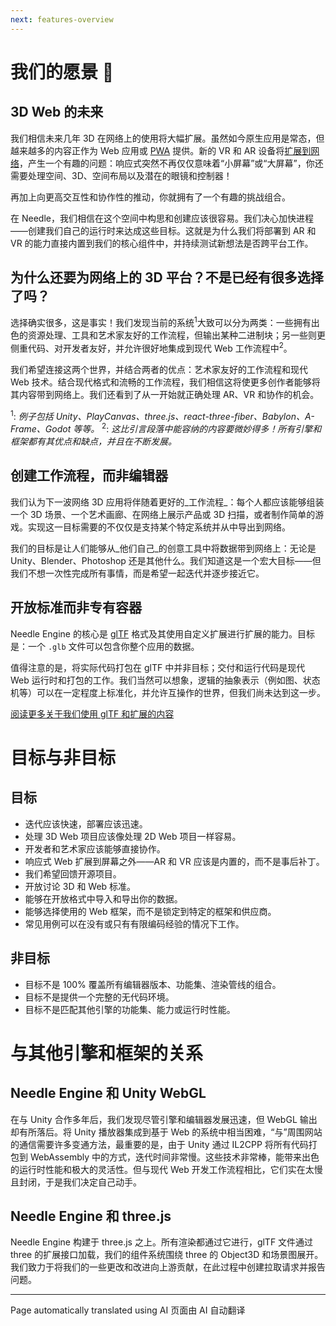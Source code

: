 ```yaml
---
next: features-overview
---
```


# 我们的愿景 🔮

## 3D Web 的未来

我们相信未来几年 3D 在网络上的使用将大幅扩展。虽然如今原生应用是常态，但越来越多的内容正作为 Web 应用或 [PWA](https://web.dev/progressive-web-apps/) 提供。新的 VR 和 AR 设备将[扩展到网络](https://immersive-web.github.io/webxr-samples/)，产生一个有趣的问题：响应式突然不再仅仅意味着“小屏幕”或“大屏幕”，你还需要处理空间、3D、空间布局以及潜在的眼镜和控制器！

再加上向更高交互性和协作性的推动，你就拥有了一个有趣的挑战组合。

在 Needle，我们相信在这个空间中构思和创建应该很容易。我们决心加快进程——创建我们自己的运行时来达成这些目标。这就是为什么我们将部署到 AR 和 VR 的能力直接内置到我们的核心组件中，并持续测试新想法是否跨平台工作。

## 为什么还要为网络上的 3D 平台？不是已经有很多选择了吗？

选择确实很多，这是事实！我们发现当前的系统<sup>1</sup>大致可以分为两类：一些拥有出色的资源处理、工具和艺术家友好的工作流程，但输出某种二进制块；另一些则更侧重代码、对开发者友好，并允许很好地集成到现代 Web 工作流程中<sup>2</sup>。

我们希望连接这两个世界，并结合两者的优点：艺术家友好的工作流程和现代 Web 技术。结合现代格式和流畅的工作流程，我们相信这将使更多创作者能够将其内容带到网络上。我们还看到了从一开始就正确处理 AR、VR 和协作的机会。

<sup>1</sup>: _例子包括 Unity、PlayCanvas、three.js、react-three-fiber、Babylon、A-Frame、Godot 等等。_
<sup>2</sup>: _这比引言段落中能容纳的内容要微妙得多！所有引擎和框架都有其优点和缺点，并且在不断发展。_

## 创建工作流程，而非编辑器

我们认为下一波网络 3D 应用将伴随着更好的_工作流程_：每个人都应该能够组装一个 3D 场景、一个艺术画廊、在网络上展示产品或 3D 扫描，或者制作简单的游戏。实现这一目标需要的不仅仅是支持某个特定系统并从中导出到网络。

我们的目标是让人们能够从_他们自己_的创意工具中将数据带到网络上：无论是 Unity、Blender、Photoshop 还是其他什么。我们知道这是一个宏大目标——但我们不想一次性完成所有事情，而是希望一起迭代并逐步接近它。

## 开放标准而非专有容器

Needle Engine 的核心是 [glTF](https://registry.khronos.org/glTF/specs/2.0/glTF-2.0.html) 格式及其使用自定义扩展进行扩展的能力。目标是：一个 `.glb` 文件可以包含你整个应用的数据。

值得注意的是，将实际代码打包在 glTF 中并非目标；交付和运行代码是现代 Web 运行时和打包的工作。我们当然可以想象，逻辑的抽象表示（例如图、状态机等）可以在一定程度上标准化，并允许互操作的世界，但我们尚未达到这一步。

[阅读更多关于我们使用 glTF 和扩展的内容](./technical-overview.md)

# 目标与非目标

## 目标
- 迭代应该快速，部署应该迅速。
- 处理 3D Web 项目应该像处理 2D Web 项目一样容易。
- 开发者和艺术家应该能够直接协作。
- 响应式 Web 扩展到屏幕之外——AR 和 VR 应该是内置的，而不是事后补丁。
- 我们希望回馈开源项目。
- 开放讨论 3D 和 Web 标准。
- 能够在开放格式中导入和导出你的数据。
- 能够选择使用的 Web 框架，而不是锁定到特定的框架和供应商。
- 常见用例可以在没有或只有有限编码经验的情况下工作。

## 非目标
- 目标不是 100% 覆盖所有编辑器版本、功能集、渲染管线的组合。
- 目标不是提供一个完整的无代码环境。
- 目标不是匹配其他引擎的功能集、能力或运行时性能。

# 与其他引擎和框架的关系

## Needle Engine 和 Unity WebGL

在与 Unity 合作多年后，我们发现尽管引擎和编辑器发展迅速，但 WebGL 输出却有所落后。将 Unity 播放器集成到基于 Web 的系统中相当困难，“与”周围网站的通信需要许多变通方法，最重要的是，由于 Unity 通过 IL2CPP 将所有代码打包到 WebAssembly 中的方式，迭代时间非常慢。这些技术非常棒，能带来出色的运行时性能和极大的灵活性。但与现代 Web 开发工作流程相比，它们实在太慢且封闭，于是我们决定自己动手。

## Needle Engine 和 three.js

Needle Engine 构建于 three.js 之上。所有渲染都通过它进行，glTF 文件通过 three 的扩展接口加载，我们的组件系统围绕 three 的 Object3D 和场景图展开。我们致力于将我们的一些更改和改进向上游贡献，在此过程中创建拉取请求并报告问题。

---
Page automatically translated using AI
页面由 AI 自动翻译